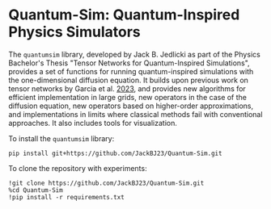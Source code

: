 # Quantum-Sim: Quantum-Inspired Physics Simulators

The `quantumsim` library, developed by Jack B. Jedlicki as part of the Physics Bachelor's Thesis "Tensor Networks for Quantum-Inspired Simulations", provides a set of functions for running quantum-inspired simulations with the one-dimensional diffusion equation. It builds upon previous work on tensor networks by Garcia et al. [2023](https://arxiv.org/pdf/2303.09430), and provides new algorithms for efficient implementation in large grids, new operators in the case of the diffusion equation, new operators based on higher-order approximations, and implementations in limits where classical methods fail with conventional approaches. It also includes tools for visualization. 

To install the `quantumsim` library:

```
pip install git+https://github.com/JackBJ23/Quantum-Sim.git
```

To clone the repository with experiments:

```
!git clone https://github.com/JackBJ23/Quantum-Sim.git
%cd Quantum-Sim
!pip install -r requirements.txt
```
